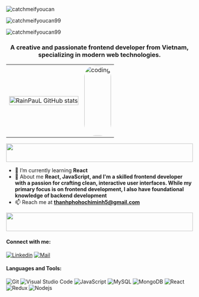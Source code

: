 ![catchmeifyoucan](https://github.com/catchmeifyoucan99/catchmeifyoucan99/blob/main/night.svg)

![catchmeifyoucan99](https://github.com/catchmeifyoucan99/catchmeifyoucan99/blob/main/rainpaul.svg)


![catchmeifyoucan99](https://github.com/catchmeifyoucan99/catchmeifyoucan99/blob/main/bottom_header.svg)

<h3 align="center">A creative and passionate frontend developer from Vietnam, specializing in modern web technologies.</h3>

<table align="center">
  <tr>
    <td>
      <img src="https://github-readme-stats.vercel.app/api?username=RLnofell&show_icons=true&theme=transparent" alt="RainPauL GitHub stats" style="width:100%; height:auto;">
    </td>
    <td>
      <img alt="coding" width="100%" height="190px" src="https://github.com/catchmeifyoucan99/catchmeifyoucan99/blob/main/anime.gif" style="border-radius: 30px;">
    </td>
  </tr>
</table>

<div align=center>
   <a href="https://github.com/catchmeifyoucan99">
   <img height=50 width=100% src="https://github.com/catchmeifyoucan99/catchmeifyoucan99/blob/main/divider.gif">
   </a>
</div>

- 🌱 I’m currently learning **React**
- 💬 About me **React, JavaScript, and I'm a skilled frontend developer with a passion for crafting clean, interactive user interfaces. While my primary focus is on frontend development, I also have foundational knowledge of backend development**
- 📫 Reach me at **thanhphohochiminh5@gmail.com**

<div align=center>
   <a href="https://github.com/catchmeifyoucan99">
   <img height=50 width=100% src="https://github.com/catchmeifyoucan99/catchmeifyoucan99/blob/main/divider.gif">
   </a>
</div>


<h4 align="left">Connect with me:</h4>

[![Linkedin](https://img.shields.io/badge/LinkedIn-Rain%20PauL-blue?logo=LinkedIn&logoColor=blue&labelColor=black)](https://www.linkedin.com/in/rlnofell/)
[![Mail](https://img.shields.io/badge/Gmail-thanhphohochiminh5@gmail.com-blue?logo=Gmail&logoColor=red&labelColor=black)](thanhphohochiminh5@gmail.com)

<h4 align="left">Languages and Tools:</h4>

![Git](https://img.shields.io/badge/-Git-000000?style=flat&logo=git&logoColor=F05032&labelColor=ffffff)
![Visual Studio Code](https://img.shields.io/badge/-VSCode-000000?style=flat&logo=visual-studio-code&labelColor=007ACC)
![JavaScript](https://img.shields.io/badge/-JavaScript-000000?style=flat&logo=javascript)
![MySQL](https://img.shields.io/badge/-MySQL-000000?style=flat&logo=mysql&labelColor=ffffff)
![MongoDB](https://img.shields.io/badge/-MongoDB-000000?style=flat&logo=mongodb&labelColor=ffffff)
![React](https://img.shields.io/badge/-React-000000?style=flat&logo=react)
![Redux](https://img.shields.io/badge/-Redux-000000?style=flat&logo=redux&logoColor=764ABC&labelColor=ffffff)
![Nodejs](https://img.shields.io/badge/-Nodejs-000000?style=flat&logo=Node.js)


